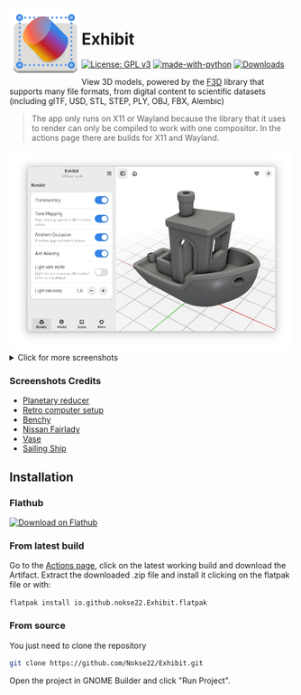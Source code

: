 <img height="128" src="data/icons/hicolor/scalable/apps/io.github.nokse22.Exhibit.svg" align="left"/>

# Exhibit
  [![License: GPL v3](https://img.shields.io/badge/License-GPLv3-blue.svg)](https://www.gnu.org/licenses/gpl-3.0)
  [![made-with-python](https://img.shields.io/badge/Made%20with-Python-ff7b3f.svg)](https://www.python.org/)
  [![Downloads](https://img.shields.io/badge/dynamic/json?color=brightgreen&label=Flathub%20Downloads&query=%24.installs_total&url=https%3A%2F%2Fflathub.org%2Fapi%2Fv2%2Fstats%2Fio.github.nokse22.high-tide)](https://flathub.org/apps/details/io.github.nokse22.Exhibit)
  

View 3D models, powered by the [F3D](https://github.com/f3d-app/f3d) library that supports many file formats, from digital content to scientific datasets (including glTF, USD, STL, STEP, PLY, OBJ, FBX, Alembic)

> The app only runs on X11 or Wayland because the library that it uses to render can only be compiled to work with one compositor. In the actions page there are builds for X11 and Wayland. 

<div align="center">
    <img src="data/resources/screenshot 1.png" max-height="500"/>
</div>
<details>
<summary>Click for more screenshots</summary>
    <div align="center">
    <img src="data/resources/screenshot 2.png" max-height="500"/>
    <img src="data/resources/screenshot 3.png" max-height="500"/>
    <img src="data/resources/screenshot 4.png" max-height="500"/>
    <img src="data/resources/screenshot 5.png" max-height="500"/>
    <img src="data/resources/screenshot 6.png" max-height="500"/>
    <img src="data/resources/screenshot 8.png" max-height="500"/>
    </div>
</details>

### Screenshots Credits
- [Planetary reducer](https://sketchfab.com/3d-models/planet-reducer-animation-273823b0b7014a31a1ef2e1148ca8205)
- [Retro computer setup](https://sketchfab.com/3d-models/retro-computer-setup-free-82eaf2047e0447a1bfea22482f1d1404)
- [Benchy](https://www.printables.com/model/3161-3d-benchy#preview:file-3QVl)
- [Nissan Fairlady](https://sketchfab.com/3d-models/nissan-fairlady-z-s30240z-1978-0d9286ebb8cc426e993e1d398b874a34)
- [Vase](https://sketchfab.com/3d-models/vase-rawscan-98a29620a45e47ccb80a75d5416c8255)
- [Sailing Ship](https://sketchfab.com/3d-models/sailing-ship-model-ac65e0168e8c423db9c9fdc71397c84e)

## Installation

### Flathub
<a href='https://flathub.org/apps/io.github.nokse22.Exhibit'><img height='80' alt='Download on Flathub' src='https://dl.flathub.org/assets/badges/flathub-badge-en.png'/></a>

### From latest build

Go to the [Actions page](https://github.com/Nokse22/Exhibit/actions), click on the latest working build and download the Artifact.
Extract the downloaded .zip file and install it clicking on the flatpak file or with:

`flatpak install io.github.nokse22.Exhibit.flatpak`

### From source

You just need to clone the repository

```sh
git clone https://github.com/Nokse22/Exhibit.git
```

Open the project in GNOME Builder and click "Run Project".
